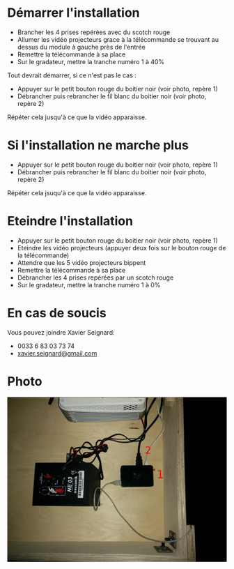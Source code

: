 # Démarrer l'installation

- Brancher les 4 prises repérées avec du scotch rouge
- Allumer les vidéo projecteurs grace à la télécommande se trouvant au dessus du module à gauche près de l'entrée
- Remettre la télécommande à sa place
- Sur le gradateur, mettre la tranche numéro 1 à 40%

Tout devrait démarrer, si ce n'est pas le cas :

- Appuyer sur le petit bouton rouge du boitier noir (voir photo, repère 1)
- Débrancher puis rebrancher le fil blanc du boitier noir (voir photo, repère 2)

Répéter cela jusqu'à ce que la vidéo apparaisse.

# Si l'installation ne marche plus

- Appuyer sur le petit bouton rouge du boitier noir (voir photo, repère 1)
- Débrancher puis rebrancher le fil blanc du boitier noir (voir photo, repère 2)

Répéter cela jsuqu'à ce que la vidéo apparaisse.

# Eteindre l'installation

- Appuyer sur le petit bouton rouge du boitier noir (voir photo, repère 1)
- Eteindre les vidéo projecteurs (appuyer deux fois sur le bouton rouge de la télécommande)
- Attendre que les 5 vidéo projecteurs bippent
- Remettre la télécommande à sa place
- Débrancher les 4 prises repérées par un scotch rouge
- Sur le gradateur, mettre la tranche numéro 1 à 0%

# En cas de soucis

Vous pouvez joindre Xavier Seignard:
- 0033 6 83 03 73 74
- xavier.seignard@gmail.com

# Photo

![reperage](reperage.jpg)

